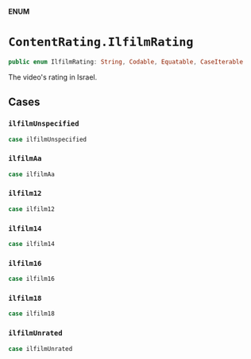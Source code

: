 **ENUM**

# `ContentRating.IlfilmRating`

```swift
public enum IlfilmRating: String, Codable, Equatable, CaseIterable
```

The video's rating in Israel.

## Cases
### `ilfilmUnspecified`

```swift
case ilfilmUnspecified
```

### `ilfilmAa`

```swift
case ilfilmAa
```

### `ilfilm12`

```swift
case ilfilm12
```

### `ilfilm14`

```swift
case ilfilm14
```

### `ilfilm16`

```swift
case ilfilm16
```

### `ilfilm18`

```swift
case ilfilm18
```

### `ilfilmUnrated`

```swift
case ilfilmUnrated
```

